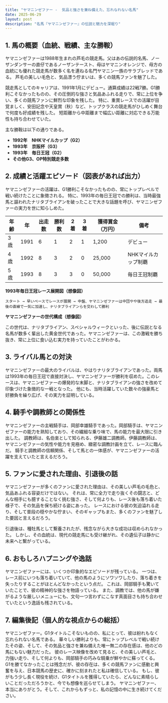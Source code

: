 ```yaml
---
title: "ヤマニンゼファー -  気品と強さを兼ね備えた、忘れなれない名馬"
date: 2025-06-29
layout: post
description: "名馬『ヤマニンゼファー』の伝説と魅力を深堀り"
---
```


## 1. 馬の概要（血統、戦績、主な勝鞍）

ヤマニンゼファーは1988年生まれの芦毛の競走馬。父はあの伝説的名馬、ノーザンダンサーの直仔であるノーザンテースト、母はヤマニンオレンジで、母方の血統にも優れた競走馬が数多く名を連ねる名門ヤマニン一族のサラブレッドである。  芦毛の美しい毛色と、気品漂う佇まいは、多くの競馬ファンを魅了した。

競走馬としてのキャリアは、1991年1月にデビュー。通算成績は22戦7勝。G1勝利こそなかったものの、その圧倒的な強さと気品あふれる走りで、常に上位を争い、多くの競馬ファンに鮮烈な印象を残した。  特に、重賞レースでの活躍が目覚ましく、安田記念や天皇賞（秋）など、トップクラスの競走馬がひしめく舞台で何度も好成績を残した。  短距離から中距離まで幅広い距離に対応できる万能性も持ち合わせていた。

主な勝鞍は以下の通りである。

* **1992年　NHKマイルカップ（G2）**
* **1993年　京阪杯（G3）**
* **1993年　毎日王冠（G2）**
* **その他G3、OP特別競走多数**


## 2. 成績と活躍エピソード（図表があれば出力）

ヤマニンゼファーの活躍は、G1勝利こそなかったものの、常にトップレベルで戦い続けたことに象徴される。  特に、1993年の毎日王冠での勝利は、当時最強馬と謳われたナリタブライアンを破ったことで大きな話題を呼び、ヤマニンゼファーの実力を世に知らしめた。

| 年齢 | 年 | 出走数 | 勝利数 | 2着 | 3着 | 獲得賞金（万円） | 備考 |
|---|---|---|---|---|---|---|---|
| 3歳 | 1991 | 6 | 1 | 2 | 1 | 1,200 | デビュー |
| 4歳 | 1992 | 8 | 3 | 2 | 0 | 25,000 | NHKマイルカップ制覇 |
| 5歳 | 1993 | 8 | 3 | 3 | 0 | 50,000 | 毎日王冠制覇 |


**1993年毎日王冠レース展開図（想像図）**

```
スタート → 早いペースでレースが展開 → 中盤、ヤマニンゼファーは中団やや後方追走 → 最後の直線で一気に加速し、ナリタブライアンらを交わして勝利
```

**ヤマニンゼファーの世代構成（想像図）**

この世代は、ナリタブライアン、スペシャルウィークといった、後に伝説となる名馬が数多く輩出した黄金世代であった。ヤマニンゼファーは、この激戦を勝ち抜き、常に上位に食い込む実力を持っていたことがわかる。


## 3. ライバル馬との対決

ヤマニンゼファーの最大のライバルは、やはりナリタブライアンであった。両馬は1993年の毎日王冠で直接対決し、ヤマニンゼファーが勝利を収めた。このレースは、ヤマニンゼファーの爆発的な末脚と、ナリタブライアンの強さを改めて印象づけた象徴的な一戦となった。  他にも、当時活躍していた数々の強豪馬と好勝負を繰り広げ、その実力を証明している。


## 4. 騎手や調教師との関係性

ヤマニンゼファーの主戦騎手は、岡部幸雄騎手であった。岡部騎手は、ヤマニンゼファーの能力を熟知しており、その繊細な乗り味で、馬の能力を最大限に引き出した。  調教師は、名伯楽として知られる、伊藤雄二調教師。伊藤調教師は、ヤマニンゼファーの気性や能力を見極め、緻密な調教計画を立て、レースに臨んだ。  騎手と調教師の信頼関係、そして馬との一体感が、ヤマニンゼファーの活躍を支えていたと言えるだろう。


## 5. ファンに愛された理由、引退後の話

ヤマニンゼファーが多くのファンに愛された理由は、その美しい芦毛の毛色と、気品あふれる容姿だけではない。  それは、常に全力で走り抜くその闘志と、どんな相手にも臆することなく挑む強さ、そして何よりも、レース後も落ち着いた様子で、その気品を保ち続ける姿にあった。  レースにおける彼の気迫溢れる走り、そして普段の穏やかな佇まい、そのギャップもまた、多くのファンを魅了した要因と言えるだろう。

引退後は、種牡馬として繋養されたが、残念ながら大きな成功は収められなかった。  しかし、その血統は、現代の競走馬にも受け継がれ、その遺伝子は静かに未来へと繋がっている。


## 6. おもしろハプニングや逸話

ヤマニンゼファーには、いくつか印象的なエピソードが残っている。  一つは、レース前にいつも落ち着いていて、他の馬のようにソワソワしたり、落ち着きを失ったりすることがほとんどなかったという点だ。  これは、岡部騎手も驚いていたことで、彼の精神的な強さを物語っている。  また、調教では、他の馬が嫌がるような厳しいメニューにも、文句一つ言わずにこなす真面目さも持ち合わせていたという逸話も残されている。


## 7. 編集後記（個人的な視点からの総括）

ヤマニンゼファー。G1タイトルこそないものの、私にとって、彼は紛れもなく忘れられない名馬である。  華々しい勝利よりも、常にトップレベルで戦い続けたその姿、そして、その気品と強さを兼ね備えた唯一無二の存在感は、他のどの馬にもない魅力だった。  彼のレース映像を改めて見ると、その美しい芦毛と、力強い走り、そして何よりも、岡部騎手の巧みな騎乗が鮮やかに蘇ってくる。  G1を勝てなかったことは残念だが、彼の存在は、多くの競馬ファンに感動と興奮を与え、日本競馬の歴史に、確かに刻まれたと私は確信している。  もし、彼がもう少し長く現役を続け、G1タイトルを獲得していたら、どんなに素晴らしいことだっただろうかと、今でも想像を巡らせてしまう。  ヤマニンゼファー、本当にありがとう。そして、これからもずっと、私の記憶の中に生き続けてください。
